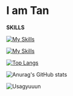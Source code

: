 # I am Tan

**SKILLS**

[![My Skills](https://skillicons.dev/icons?i=c,cpp,java,github,git,vscode&theme=light)](https://skillicons.dev)

[![My Skills](https://skillicons.dev/icons?i=html,css,js,ps&theme=light)](https://skillicons.dev)

[![Top Langs](https://github-readme-stats.vercel.app/api/top-langs/?username=tranhatan2412&layout=compact&theme=radical&&langs_count=10)](https://github.com/anuraghazra/github-readme-stats)

![Anurag's GitHub stats](https://github-readme-stats.vercel.app/api?username=tranhatan2412&show_icons=true&theme=radical)

![Usagyuuun](https://github.com/user-attachments/assets/3dfcbd59-851c-4392-ba68-f21a294b9ecd)
